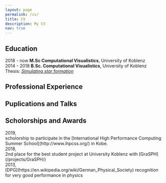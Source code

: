 ```yaml
---
layout: page
permalink: /cv/
title: CV
description: My CV
nav: true
---
```



## Education

2018 - now  **M.Sc Computational Visualistics**, University of Koblenz <br>
2014 - 2018 **B.Sc. Computational Visualistics**, University of Koblenz
            Thesis: [*Simulating star formation*](https://kola.opus.hbz-nrw.de/frontdoor/index/index/year/2018/docId/1638) 

## Professional Experience

## Puplications and Talks

## Scholorships and Awards

<div class="row">
    <div class="col-md-1">
        2019,
    </div>
    <div class="col-11">
            scholorship to participate in the [International High Performance Computing Summer School](http://www.ihpcss.org/) in Kobe.
    </div>
</div>

<div class="row">
    <div class="col-1">
        2018,
    </div>
    <div class="col-md-11">
            2nd place for the best student project at University Koblenz with [GraSPH](/projects/GraSPH/) 
    </div>
</div>

<div class="row">
    <div class="col-md-1">
        2013,
    </div>
    <div class="col-md-11">
            [DPG](https://en.wikipedia.org/wiki/German_Physical_Society) recognition for very good performance in physics
    </div>
</div>
